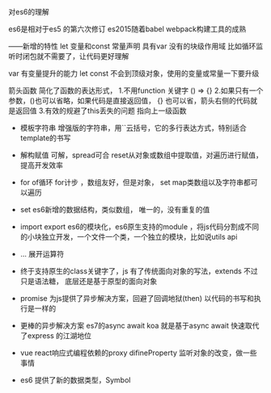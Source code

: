 对es6的理解

es6是相对于es5 的第六次修订
es2015随着babel webpack构建工具的成熟

——新增的特性
let 变量和const 常量声明 具有var 没有的块级作用域
比如循环监听时闭包就不需要了，让代码更好理解

var 有变量提升的能力 let const 不会到顶级对象，使用的变量或常量一下要升级

箭头函数
简化了函数的表达形式，
  1.不用function 关键字 () => {}
  2.如果只有一个参数，()也可以省略，如果代码是直接返回值， {} 也可以省，箭头右侧的代码就是返回值
  3.有效的规避了this丢失的问题 指向上一级函数
- 模板字符串
  增强版的字符串，用``云括号，它的多行表达方式，特别适合template的书写

- 解构赋值
  可解，spread可合 reset从对象或数组中提取值，对遍历进行赋值，提高开发效率

- for of循环
 for计步 ，数组友好，但是对象， set map类数组以及字符串都可以遍历

- set es6新增的数据结构，类似数组， 唯一的，没有重复的值

- import export es6的模块化，es6原生支持的module ，将js代码分割成不同的小块独立开发，一个文件一个类，一个独立的模块，比如说utils api
 
- ... 展开运算符
- 终于支持原生的class关键字了，js  有了传统面向对象的写法，extends 不过只是语法糖，
  底层还是基于原型的面向对象

- promise 为js提供了异步解决方案，回避了回调地狱(then) 以代码的书写和执行是一样的
- 更棒的异步解决方案 es7的async await
  koa 就是基于async await 快速取代了express 的江湖地位

- vue react响应式编程依赖的proxy
  difineProperty 监听对象的改变，做一些事情
- es6 提供了新的数据类型，Symbol




